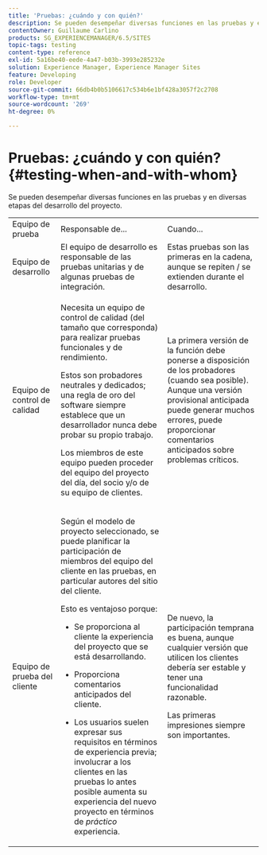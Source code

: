 ```yaml
---
title: 'Pruebas: ¿cuándo y con quién?'
description: Se pueden desempeñar diversas funciones en las pruebas y en diversas etapas del desarrollo del proyecto.
contentOwner: Guillaume Carlino
products: SG_EXPERIENCEMANAGER/6.5/SITES
topic-tags: testing
content-type: reference
exl-id: 5a16be40-eede-4a47-b03b-3993e285232e
solution: Experience Manager, Experience Manager Sites
feature: Developing
role: Developer
source-git-commit: 66db4b0b5106617c534b6e1bf428a3057f2c2708
workflow-type: tm+mt
source-wordcount: '269'
ht-degree: 0%

---
```


# Pruebas: ¿cuándo y con quién?{#testing-when-and-with-whom}

Se pueden desempeñar diversas funciones en las pruebas y en diversas etapas del desarrollo del proyecto.

<table>
 <tbody>
  <tr>
   <td>Equipo de prueba</td>
   <td>Responsable de... </td>
   <td>Cuando...</td>
  </tr>
  <tr>
   <td>Equipo de desarrollo</td>
   <td>El equipo de desarrollo es responsable de las pruebas unitarias y de algunas pruebas de integración.</td>
   <td>Estas pruebas son las primeras en la cadena, aunque se repiten / se extienden durante el desarrollo.</td>
  </tr>
  <tr>
   <td>Equipo de control de calidad</td>
   <td><p>Necesita un equipo de control de calidad (del tamaño que corresponda) para realizar pruebas funcionales y de rendimiento.</p> <p>Estos son probadores neutrales y dedicados; una regla de oro del software siempre establece que un desarrollador nunca debe probar su propio trabajo.</p> <p>Los miembros de este equipo pueden proceder del equipo del proyecto del día, del socio y/o de su equipo de clientes.</p> </td>
   <td><p>La primera versión de la función debe ponerse a disposición de los probadores (cuando sea posible). Aunque una versión provisional anticipada puede generar muchos errores, puede proporcionar comentarios anticipados sobre problemas críticos.</p> </td>
  </tr>
  <tr>
   <td>Equipo de prueba del cliente</td>
   <td><p>Según el modelo de proyecto seleccionado, se puede planificar la participación de miembros del equipo del cliente en las pruebas, en particular autores del sitio del cliente.</p> <p>Esto es ventajoso porque:</p>
    <ul>
     <li><p>Se proporciona al cliente la experiencia del proyecto que se está desarrollando.</p> </li>
     <li><p>Proporciona comentarios anticipados del cliente.</p> </li>
     <li><p>Los usuarios suelen expresar sus requisitos en términos de experiencia previa; involucrar a los clientes en las pruebas lo antes posible aumenta su experiencia del nuevo proyecto en términos de <i>práctico</i> experiencia.</p> </li>
    </ul> </td>
   <td><p>De nuevo, la participación temprana es buena, aunque cualquier versión que utilicen los clientes debería ser estable y tener una funcionalidad razonable.</p> <p>Las primeras impresiones siempre son importantes.</p> </td>
  </tr>
 </tbody>
</table>
